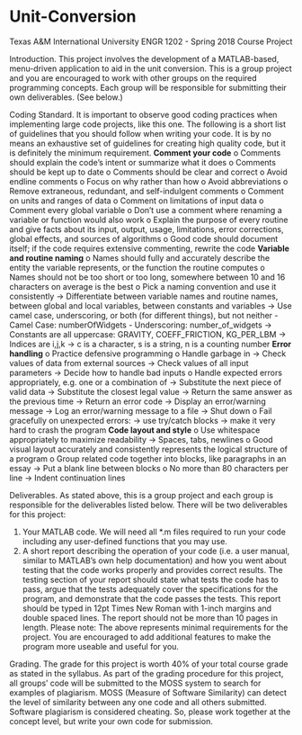 # Unit-Conversion
Texas A&M International University
ENGR 1202 - Spring 2018
Course Project

Introduction.
This project involves the development of a MATLAB-based, menu-driven application to aid in the unit conversion. This is a group project and you are encouraged to work with other groups on the required programming concepts. Each group will be responsible for submitting their own deliverables. (See below.)

Coding Standard.
It is important to observe good coding practices when implementing large code projects, like this one. The following is a short list of guidelines that you should follow when writing your code. It is by no means an exhaustive set of guidelines for creating high quality code, but it is definitely the minimum requirement.
**Comment your code**
o Comments should explain the code’s intent or summarize what it does
o Comments should be kept up to date
o Comments should be clear and correct
o Avoid endline comments
o Focus on why rather than how
o Avoid abbreviations
o Remove extraneous, redundant, and self-indulgent comments
o Comment on units and ranges of data
o Comment on limitations of input data
o Comment every global variable
o Don’t use a comment where renaming a variable or function would also work
o Explain the purpose of every routine and give facts about its input, output, usage, limitations, error corrections, global effects, and sources of algorithms
o Good code should document itself; if the code requires extensive commenting, rewrite the code
**Variable and routine naming**
o Names should fully and accurately describe the entity the variable represents, or the function the routine computes
o Names should not be too short or too long, somewhere between 10 and 16 characters on average is the best
o Pick a naming convention and use it consistently
  -> Differentiate between variable names and routine names, between global and local variables, between constants and variables
  -> Use camel case, underscoring, or both (for different things), but not neither
    - Camel Case: numberOfWidgets
    - Underscoring: number_of_widgets
  -> Constants are all uppercase: GRAVITY, COEFF_FRICTION, KG_PER_LBM
  -> Indices are i,j,k
  -> c is a character, s is a string, n is a counting number
**Error handling**
o Practice defensive programming
o Handle garbage in
  -> Check values of data from external sources
  -> Check values of all input parameters
  -> Decide how to handle bad inputs
o Handle expected errors appropriately, e.g. one or a combination of
  -> Substitute the next piece of valid data
  -> Substitute the closest legal value
  -> Return the same answer as the previous time
  -> Return an error code
  -> Display an error/warning message
  -> Log an error/warning message to a file
  -> Shut down
o Fail gracefully on unexpected errors:
  -> use try/catch blocks
  -> make it very hard to crash the program
**Code layout and style**
o Use whitespace appropriately to maximize readability
  -> Spaces, tabs, newlines
o Good visual layout accurately and consistently represents the logical structure of a program
o Group related code together into blocks, like paragraphs in an essay
  -> Put a blank line between blocks
o No more than 80 characters per line
  -> Indent continuation lines

Deliverables.
As stated above, this is a group project and each group is responsible for the deliverables listed below.
There will be two deliverables for this project:
1. Your MATLAB code. We will need all *.m files required to run your code including any user-defined functions that you may use.
2. A short report describing the operation of your code (i.e. a user manual, similar to MATLAB’s own help documentation) and how you went about testing that the code works properly and provides correct results. The testing section of your report should state what tests the code has to pass, argue that the tests adequately cover the specifications for the program, and demonstrate that the code passes the tests. This report should be typed in 12pt Times New
Roman with 1-inch margins and double spaced lines. The report should not be more than 10 pages in length.
Please note: The above represents minimal requirements for the project. You are encouraged to add additional features to make the program more useable and useful for you.

Grading.
The grade for this project is worth 40% of your total course grade as stated in the syllabus.
As part of the grading procedure for this project, all groups’ code will be submitted to the MOSS system to search for examples of plagiarism. MOSS (Measure of Software Similarity) can detect the level of similarity between any one code and all others submitted. Software plagiarism is considered cheating. So, please work together at the concept level, but write your own code for submission.
